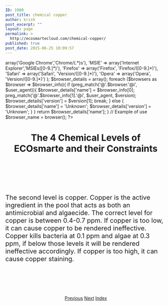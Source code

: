 ```yaml
---
ID: 1900
post_title: chemical copper
author: krish
post_excerpt: ""
layout: page
permalink: >
  http://ecosmartecloud.com/chemical-copper/
published: true
post_date: 2015-06-25 10:09:57
---
```

<html>

<link rel="stylesheet" href="http://ecosmartecloud.com/wp-admin/php/eco_res/style.css">

   <?php
  		
  		function browser(){
    $user_agent = $_SERVER['HTTP_USER_AGENT'];
    $browsers = array(
                        'Chrome' => array('Google Chrome','Chrome/(.*)s'),
                        'MSIE' => array('Internet Explorer','MSIEs([0-9.]*)'),
                        'Firefox' => array('Firefox', 'Firefox/([0-9.]*)'),
                        'Safari' => array('Safari', 'Version/([0-9.]*)'),
                        'Opera' => array('Opera', 'Version/([0-9.]*)')
                        ); 
                         
    $browser_details = array();
     
        foreach ($browsers as $browser => $browser_info){
            if (preg_match('@'.$browser.'@i', $user_agent)){
                $browser_details['name'] = $browser_info[0];
                    preg_match('@'.$browser_info[1].'@i', $user_agent, $version);
                $browser_details['version'] = $version[1];
                    break;
            } else {
                $browser_details['name'] = 'Unknown';
                $browser_details['version'] = 'Unknown';
            }
        }
     
    return $browser_details['name'];
}
 
// Example of use
$browser_name = browser();
 
   ?>
<body>
	
<h1><center>The 4 Chemical Levels of ECOsmarte and their Constraints</center></h1><br><br>
<center><img src="http://ecosmartecloud.com/wp-admin/php/eco_res/round_button_copper.png" alt=""></center><br><br></center>
<br>
<p style="font-size: 20px;">The second level is copper. Copper is the active ingredient in the pool that acts as both an antimicrobial and algaecide. The correct level for copper is between 0.4-0.7 ppm. If copper is too low, it can cause copper to be rendered ineffective. Copper kills bacteria at 0.1 ppm and algae at 0.3 ppm, if below those levels it will be rendered ineffective accordingly. If copper is too high, it can cause copper staining.</p>

<br><br><br>
</body>
<br>
<center><a href="/?page_id=1897" class="button blue">Previous</a>&nbsp;<a href="/?page_id=1902" class="button blue">Next</a>&nbsp;<a href="/?page_id=1883" class="button blue">Index</a>
</center>





</html>